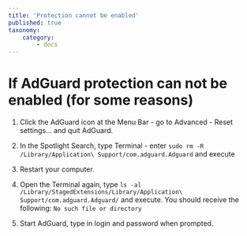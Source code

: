 ```yaml
---
title: 'Protection cannot be enabled'
published: true
taxonomy:
    category:
        - docs
---
```


 # If AdGuard protection can not be enabled (for some reasons)
 
1. Click the AdGuard icon at the Menu Bar - go to Advanced - Reset settings... and quit AdGuard.

2. In the Spotlight Search, type Terminal - enter `sudo rm -R /Library/Application\ Support/com.adguard.Adguard` and execute

3. Restart your computer.

4. Open the Terminal again, type `ls -al /Library/StagedExtensions/Library/Application\ Support/com.adguard.Adguard/` and execute. You should receive the following: `No such file or directory`

5. Start AdGuard, type in login and password when prompted.

